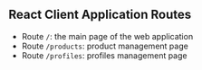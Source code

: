## React Client Application Routes

- Route `/`: the main page of the web application
- Route `/products`: product management page
- Route `/profiles`: profiles management page

